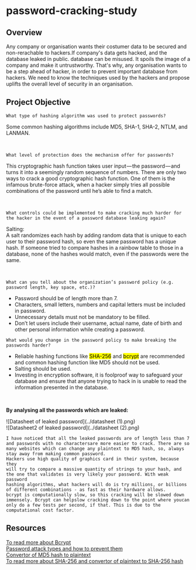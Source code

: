 password-cracking-study
=======================
Overview
--------
<p>Any company or organisation wants their costumer data to be secured and non-rerachable to hackers.If 
company's data gets hacked, and the database leaked in public. database can be misused. It  spoils 
the image of a company and make it untrustworthy. That's why, any organisation wants to be a step ahead 
of hacker, in order to prevent important database from hackers. We need to know the techniques used by 
the hackers and propose uplifts the overall level of security in an organisation.</p>

Project Objective
-----------------
`What type of hashing algorithm was used to protect passwords?`

<p>Some common hashing algorithms include MD5, SHA-1, SHA-2, NTLM, and LANMAN.</p><br>

`What level of protection does the mechanism offer for passwords?`

<p>This cryptographic hash function takes user input — the password — and turns it into a seemingly 
random sequence of numbers. There are only two ways to crack a good cryptographic hash function. 
One of them is the infamous brute-force attack, when a hacker simply tries all possible combinations
of the password until he’s able to find a match.</p><br>

`What controls could be implemented to make cracking much harder for the hacker in the event of a password database leaking again?`

<p>Salting:<br>
A salt randomizes each hash by adding random data that is unique to each user to their password hash,
so even the same password has a unique hash. If someone tried to compare hashes in a rainbow table to
those in a database, none of the hashes would match, even if the passwords were the same.</p><br>

`What can you tell about the organization’s password policy (e.g. password length, key space, etc.)?` <br>
  - Password should be of length more than 7.<br>
  - Characters, small letters, numbers and capital letters must be included in password.<br>
  - Unnecessary details must not be mandatory to be filled.<br>
  - Don’t let users include their username, actual name, date of birth and other personal information while creating a password.<br>
  
`What would you change in the password policy to make breaking the passwords harder?`
  - Reliable hashing functions like <mark>SHA-256</mark> and <mark>bcrypt</mark> are recommended and 
    common hashing function like MD5 should not be used.<br>
  - Salting should be used. <br>
  - Investing in encryption software, it is foolproof way to safeguard your database and ensure that
    anyone trying to hack in is unable to read the information presented in the database.<br>
<br>


**By analysing all the passwords which are leaked:**<br>

![Datasheet of leaked password](../datasheet (1).png)<br>
![Datasheet2 of leaked password](../datasheet (2).png)

```
I have noticed that all the leaked passwords are of length less than 7 
and passwords with no charactersare more easier to crack. There are so
many websites which can change any plaintext to MD5 hash, so, always 
stay away from making common password. 
Hackers use high quality of graphics card in their system, because they 
will try to compare a massive quantity of strings to your hash, and 
the one that validates is very likely your password. With weak password
hashing algorithms, what hackers will do is try millions, or billions 
of different combinations - as fast as their hardware allows.
bcrypt is computationally slow, so this cracking will be slowed down
immensely. Bcrypt can helpslow cracking down to the point where youcan 
only do a few tests per second, if that. This is due to the computational cost factor.
```

Resources
---------
[To read more about Bcrypt](https://security.stackexchange.com/questions/61385/the-brute-force-resistence-of-bcrypt-versus-md5-for-password-hashing/61387#61387)<br>
[Password attack types and how to prevent them](https://threatmodeler.com/top-5-password-attack-types-and-how-to-prevent-them/)<br>
[Convertor of MD5 hash to plaintext](https://md5decrypt.net/en/)<br>
[To read more about SHA-256 and convertor of plaintext to SHA-256 hash](https://www.movable-type.co.uk/scripts/sha256.html)<br>
